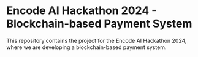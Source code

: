 # Encode AI Hackathon 2024 - Blockchain-based Payment System

This repository contains the project for the Encode AI Hackathon 2024, where we are developing a blockchain-based payment system.
